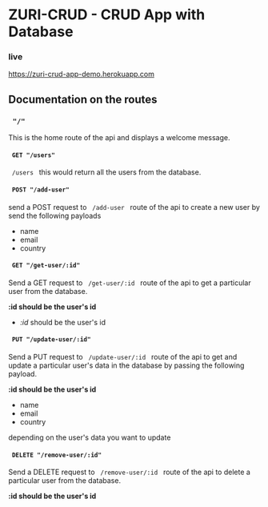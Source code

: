 # ZURI-CRUD - CRUD App with Database

### live
https://zuri-crud-app-demo.herokuapp.com

## Documentation on the routes

### <code> "/" </code>
This is the home route of the api and displays a welcome message.

#### <code> GET "/users" </code>
<code> /users </code> this would return all the users from the database.

#### <code> POST "/add-user" </code>
send a POST request to <code> /add-user </code> route of the api to create a new user by send the following payloads

- name
- email
- country

#### <code> GET "/get-user/:id" </code>
Send a GET request to <code> /get-user/:id </code> route of the api to get a particular user from the database.

**:id should be the user's id**

- *:id* should be the user's id

#### <code> PUT "/update-user/:id" </code>
Send a PUT request to <code> /update-user/:id </code> route of the api to get and update a particular user's data in the database by passing the following payload.

**:id should be the user's id**

- name
- email
- country 

depending on the user's data you want to update

#### <code> DELETE "/remove-user/:id" </code>

Send a DELETE request to <code> /remove-user/:id </code> route of the api to delete a particular user from the database.

**:id should be the user's id**